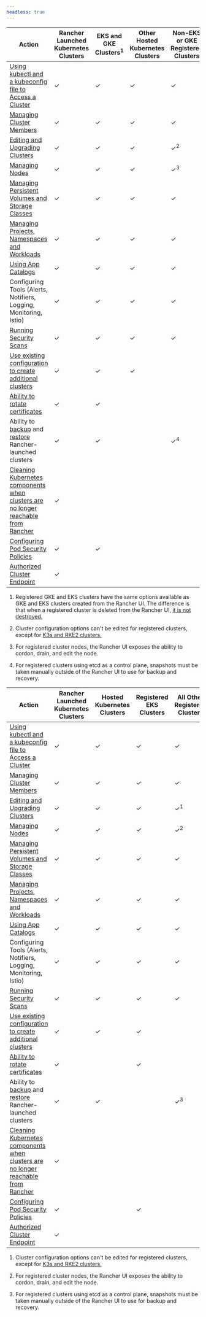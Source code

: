 ```yaml
---
headless: true
---
```


<Tabs>
<TabItem label="Rancher v2.5.8+">

| Action | Rancher Launched Kubernetes Clusters |  EKS and GKE Clusters<sup>1</sup> | Other Hosted Kubernetes Clusters | Non-EKS or GKE Registered Clusters |
| --- | --- | ---| ---|----|
| [Using kubectl and a kubeconfig file to Access a Cluster]({{<baseurl>}}/rancher/v2.5/en/cluster-admin/cluster-access/kubectl/) | ✓ | ✓ | ✓ | ✓ |
| [Managing Cluster Members]({{<baseurl>}}/rancher/v2.5/en/cluster-admin/cluster-access/cluster-members/) | ✓ | ✓ | ✓ | ✓ |
| [Editing and Upgrading Clusters]({{<baseurl>}}/rancher/v2.5/en/cluster-admin/editing-clusters/) | ✓ | ✓ | ✓ | ✓<sup>2</sup> |
| [Managing Nodes]({{<baseurl>}}/rancher/v2.5/en/cluster-admin/nodes) | ✓ | ✓ | ✓ | ✓<sup>3</sup> |
| [Managing Persistent Volumes and Storage Classes]({{<baseurl>}}/rancher/v2.5/en/cluster-admin/volumes-and-storage/) | ✓ | ✓ | ✓ | ✓ |
| [Managing Projects, Namespaces and Workloads]({{<baseurl>}}/rancher/v2.5/en/cluster-admin/projects-and-namespaces/) | ✓ | ✓ | ✓ | ✓ |
| [Using App Catalogs]({{<baseurl>}}/rancher/v2.5/en/catalog/) | ✓ | ✓ | ✓ | ✓ |
| Configuring Tools (Alerts, Notifiers, Logging, Monitoring, Istio) | ✓ | ✓ | ✓ | ✓ |
| [Running Security Scans]({{<baseurl>}}/rancher/v2.5/en/security/security-scan/) | ✓ | ✓ | ✓ | ✓ |
| [Use existing configuration to create additional clusters]({{<baseurl>}}/rancher/v2.5/en/cluster-admin/cloning-clusters/)| ✓ | ✓ |✓ | |
| [Ability to rotate certificates]({{<baseurl>}}/rancher/v2.5/en/cluster-admin/certificate-rotation/) | ✓ | ✓  | | |
| Ability to [backup]({{<baseurl>}}/rancher/v2.5/en/cluster-admin/backing-up-etcd/) and [restore]({{<baseurl>}}/rancher/v2.5/en/cluster-admin/restoring-etcd/) Rancher-launched clusters | ✓ | ✓ | | ✓<sup>4</sup> |
| [Cleaning Kubernetes components when clusters are no longer reachable from Rancher]({{<baseurl>}}/rancher/v2.5/en/cluster-admin/cleaning-cluster-nodes/) | ✓ | | | |
| [Configuring Pod Security Policies]({{<baseurl>}}/rancher/v2.5/en/cluster-admin/pod-security-policy/) | ✓ | ✓ | | |
| [Authorized Cluster Endpoint]({{<baseurl>}}/rancher/v2.5/en/cluster-provisioning/rke-clusters/options/#authorized-cluster-endpoint) | ✓ | | | |

1. Registered GKE and EKS clusters have the same options available as GKE and EKS clusters created from the Rancher UI. The  difference is that when a registered cluster is deleted from the Rancher UI, [it is not destroyed.]({{<baseurl>}}/rancher/v2.5/en/cluster-provisioning/registered-clusters/#additional-features-for-registered-eks-and-gke-clusters)

2. Cluster configuration options can't be edited for registered clusters, except for [K3s and RKE2 clusters.]({{<baseurl>}}/rancher/v2.5/en/cluster-provisioning/registered-clusters/)

3. For registered cluster nodes, the Rancher UI exposes the ability to cordon, drain, and edit the node.

4. For registered clusters using etcd as a control plane, snapshots must be taken manually outside of the Rancher UI to use for backup and recovery.

</TabItem>
<TabItem label="Rancher before v2.5.8">

| Action | Rancher Launched Kubernetes Clusters | Hosted Kubernetes Clusters | Registered EKS Clusters | All Other Registered Clusters |
| --- | --- | ---| ---|----|
| [Using kubectl and a kubeconfig file to Access a Cluster]({{<baseurl>}}/rancher/v2.5/en/cluster-admin/cluster-access/kubectl/) | ✓ | ✓ | ✓ | ✓ |
| [Managing Cluster Members]({{<baseurl>}}/rancher/v2.5/en/cluster-admin/cluster-access/cluster-members/) | ✓ | ✓ | ✓ | ✓ |
| [Editing and Upgrading Clusters]({{<baseurl>}}/rancher/v2.5/en/cluster-admin/editing-clusters/) | ✓ | ✓ | ✓ | ✓<sup>1</sup> |
| [Managing Nodes]({{<baseurl>}}/rancher/v2.5/en/cluster-admin/nodes) | ✓ | ✓ | ✓ | ✓<sup>2</sup> |
| [Managing Persistent Volumes and Storage Classes]({{<baseurl>}}/rancher/v2.5/en/cluster-admin/volumes-and-storage/) | ✓ | ✓ | ✓ | ✓ |
| [Managing Projects, Namespaces and Workloads]({{<baseurl>}}/rancher/v2.5/en/cluster-admin/projects-and-namespaces/) | ✓ | ✓ | ✓ | ✓ |
| [Using App Catalogs]({{<baseurl>}}/rancher/v2.5/en/catalog/) | ✓ | ✓ | ✓ | ✓ |
| Configuring Tools (Alerts, Notifiers, Logging, Monitoring, Istio) | ✓ | ✓ | ✓ | ✓ |
| [Running Security Scans]({{<baseurl>}}/rancher/v2.5/en/security/security-scan/) | ✓ | ✓ | ✓ | ✓ |
| [Use existing configuration to create additional clusters]({{<baseurl>}}/rancher/v2.5/en/cluster-admin/cloning-clusters/)| ✓ | ✓ |✓ | |
| [Ability to rotate certificates]({{<baseurl>}}/rancher/v2.5/en/cluster-admin/certificate-rotation/) | ✓ |  | ✓ | |
| Ability to [backup]({{<baseurl>}}/rancher/v2.5/en/cluster-admin/backing-up-etcd/) and [restore]({{<baseurl>}}/rancher/v2.5/en/cluster-admin/restoring-etcd/) Rancher-launched clusters | ✓ | ✓ | | ✓<sup>3</sup> |
| [Cleaning Kubernetes components when clusters are no longer reachable from Rancher]({{<baseurl>}}/rancher/v2.5/en/cluster-admin/cleaning-cluster-nodes/) | ✓ | | | |
| [Configuring Pod Security Policies]({{<baseurl>}}/rancher/v2.5/en/cluster-admin/pod-security-policy/) | ✓ | | ✓ | |
| [Authorized Cluster Endpoint]({{<baseurl>}}/rancher/v2.5/en/cluster-provisioning/rke-clusters/options/#authorized-cluster-endpoint) | ✓ | | |

1. Cluster configuration options can't be edited for registered clusters, except for [K3s and RKE2 clusters.]({{<baseurl>}}/rancher/v2.5/en/cluster-provisioning/registered-clusters/)

2. For registered cluster nodes, the Rancher UI exposes the ability to cordon, drain, and edit the node.

3. For registered clusters using etcd as a control plane, snapshots must be taken manually outside of the Rancher UI to use for backup and recovery.


</TabItem>
</Tabs>
